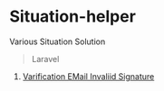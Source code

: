 # Situation-helper
Various Situation Solution


> Laravel 

1. [Varification EMail Invaliid Signature](laravel-email-invalid-signature.md)
